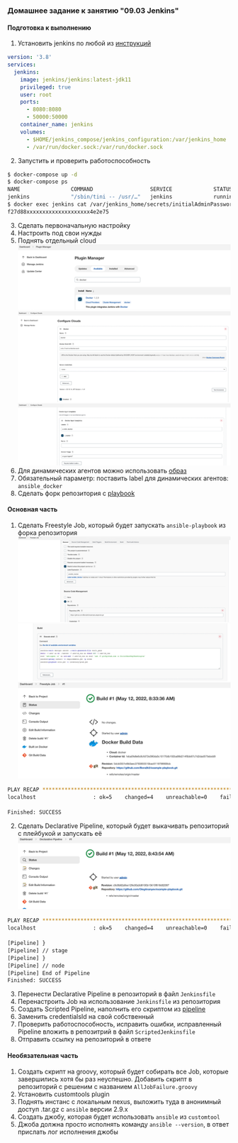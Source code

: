### Домашнее задание к занятию "09.03 Jenkins"

#### Подготовка к выполнению

1. Установить jenkins по любой из [инструкций](https://www.jenkins.io/download/)
```yaml
version: '3.8'
services:
  jenkins:
    image: jenkins/jenkins:latest-jdk11
    privileged: true
    user: root
    ports:
      - 8080:8080
      - 50000:50000
    container_name: jenkins
    volumes:
      - $HOME/jenkins_compose/jenkins_configuration:/var/jenkins_home
      - /var/run/docker.sock:/var/run/docker.sock
```
2. Запустить и проверить работоспособность
```bash
$ docker-compose up -d
$ docker-compose ps
NAME                COMMAND                  SERVICE             STATUS              PORTS
jenkins             "/sbin/tini -- /usr/…"   jenkins             running             0.0.0.0:8080->8080/tcp, 0.0.0.0:50000->50000/tcp, :::8080->8080/tcp, :::50000->50000/tcp
$ docker exec jenkins cat /var/jenkins_home/secrets/initialAdminPassword
f27d88xxxxxxxxxxxxxxxxxxxx4e2e75
```
3. Сделать первоначальную настройку
4. Настроить под свои нужды
5. Поднять отдельный cloud
![](pic/09-ci-03-jenkins-1.jpg)
![](pic/09-ci-03-jenkins-2.jpg)
![](pic/09-ci-03-jenkins-3.jpg)
6. Для динамических агентов можно использовать [образ](https://hub.docker.com/repository/docker/aragast/agent)
7. Обязательный параметр: поставить label для динамических агентов: `ansible_docker`
8. Сделать форк репозитория с [playbook](https://github.com/aragastmatb/example-playbook)

#### Основная часть

1. Сделать Freestyle Job, который будет запускать `ansible-playbook` из форка репозитория
![](pic/09-ci-03-jenkins-4.jpg)
![](pic/09-ci-03-jenkins-5.jpg)
![](pic/09-ci-03-jenkins-6.jpg)
```bash
PLAY RECAP *********************************************************************
localhost                  : ok=5    changed=4    unreachable=0    failed=0    skipped=1    rescued=0    ignored=0   

Finished: SUCCESS
```
2. Сделать Declarative Pipeline, который будет выкачивать репозиторий с плейбукой и запускать её
![](pic/09-ci-03-jenkins-7.jpg)
```bash
PLAY RECAP *********************************************************************
localhost                  : ok=5    changed=4    unreachable=0    failed=0    skipped=1    rescued=0    ignored=0   

[Pipeline] }
[Pipeline] // stage
[Pipeline] }
[Pipeline] // node
[Pipeline] End of Pipeline
Finished: SUCCESS
```
3. Перенести Declarative Pipeline в репозиторий в файл `Jenkinsfile`
4. Перенастроить Job на использование `Jenkinsfile` из репозитория
5. Создать Scripted Pipeline, наполнить его скриптом из [pipeline](./pipeline)
6. Заменить credentialsId на свой собственный
7. Проверить работоспособность, исправить ошибки, исправленный Pipeline вложить в репозитрий в файл `ScriptedJenkinsfile`
8. Отправить ссылку на репозиторий в ответе

#### Необязательная часть

1. Создать скрипт на groovy, который будет собирать все Job, которые завершились хотя бы раз неуспешно. Добавить скрипт в репозиторий с решеним с названием `AllJobFailure.groovy`
2. Установить customtools plugin
3. Поднять инстанс с локальным nexus, выложить туда в анонимный доступ  .tar.gz с `ansible`  версии 2.9.x
4. Создать джобу, которая будет использовать `ansible` из `customtool`
5. Джоба должна просто исполнять команду `ansible --version`, в ответ прислать лог исполнения джобы